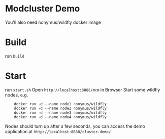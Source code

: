 Modcluster Demo
===============
You'll also need nonymus/wildfly docker image

Build
=====
run `build`

Start
=====
run `start.sh`
Open `http://localhost:8888/mcm` in Browser
Start some wildfly nodes, e.g.
        
        docker run -d --name node1 nonymus/wildfly
        docker run -d --name node2 nonymus/wildfly
        docker run -d --name node3 nonymus/wildfly
        docker run -d --name node4 nonymus/wildfly

Nodes should turn up after a few seconds, you can access the demo application at `http://localhost:8888/cluster-demo/`

